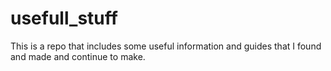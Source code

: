 # usefull_stuff
This is a repo that includes some useful information and guides that I found and made and continue to make.
